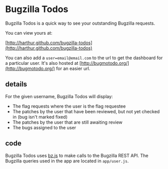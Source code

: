 # Bugzilla Todos

Bugzilla Todos is a quick way to see your outstanding Bugzilla requests.

You can view yours at:

[http://harthur.github.com/bugzilla-todos](http://harthur.github.com/bugzilla-todos)

You can also add a `user=email@email.com` to the url to get the dashboard for a particular user. It's also hosted at [http://bugmotodo.org/](http://bugmotodo.org/) for an easier url.

## details

For the given username, Bugzilla Todos will display:

* The flag requests where the user is the flag requestee
* The patches by the user that have been reviewed, but not yet checked in (bug isn't marked fixed)
* The patches by the user that are still awaiting review
* The bugs assigned to the user

## code

Bugzilla Todos uses [bz.js](https://github.com/harthur/bz.js) to make calls to the Bugzilla REST API. The Bugzilla queries used in the app are located in `app/user.js`.
